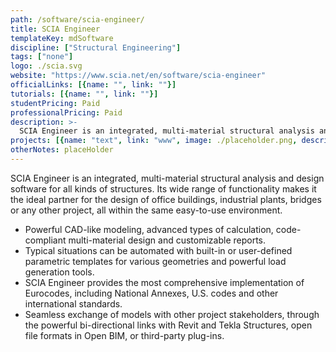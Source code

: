 ```yaml
---
path: /software/scia-engineer/
title: SCIA Engineer
templateKey: mdSoftware
discipline: ["Structural Engineering"]
tags: ["none"]
logo: ./scia.svg
website: "https://www.scia.net/en/software/scia-engineer"
officialLinks: [{name: "", link: ""}]
tutorials: [{name: "", link: ""}]
studentPricing: Paid
professionalPricing: Paid
description: >-
  SCIA Engineer is an integrated, multi-material structural analysis and design software for all kinds of structures. Its wide range of functionality makes it the ideal partner for the design of office buildings, industrial plants, bridges or any other project, all within the same easy-to-use environment.
projects: [{name: "text", link: "www", image: ./placeholder.png, description: "blah blah"}]
otherNotes: placeHolder
---
```


SCIA Engineer is an integrated, multi-material structural analysis and design software for all kinds of structures. Its wide range of functionality makes it the ideal partner for the design of office buildings, industrial plants, bridges or any other project, all within the same easy-to-use environment.

 - Powerful CAD-like modeling, advanced types of calculation, code-compliant multi-material design and customizable reports.
 - Typical situations can be automated with built-in or user-defined parametric templates for various geometries and powerful load generation tools.
 - SCIA Engineer provides the most comprehensive implementation of Eurocodes, including National Annexes, U.S. codes and other international standards.
 - Seamless exchange of models with other project stakeholders, through the powerful bi-directional links with Revit and Tekla Structures, open file formats in Open BIM, or third-party plug-ins.

